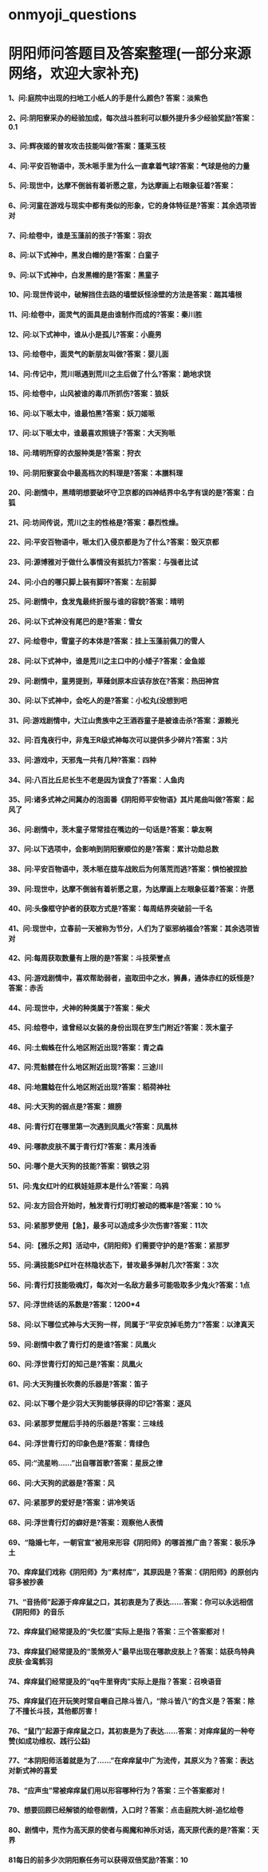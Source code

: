 # onmyoji_questions
# 阴阳师问答题目及答案整理(一部分来源网络，欢迎大家补充)

#### 1、问:庭院中出现的扫地工小纸人的手是什么颜色?  答案：淡紫色

#### 2、问:阴阳寮采办的经验加成，每次战斗胜利可以额外提升多少经验奖励?答案：0.1

#### 3、问:辉夜姬的普攻攻击技能叫做?答案：蓬莱玉枝

#### 4、问:平安百物语中，茨木哌手里为什么一直拿着气球?答案：气球是他的力量

#### 5、问:现世中，达摩不倒翁有着祈愿之意，为达摩画上右眼象征着?答案：

#### 6、问:河童在游戏与现实中都有类似的形象，它的身体特征是?答案：其余选项皆对

#### 7、问:绘卷中，谁是玉藻前的孩子?答案：羽衣

#### 8、问:以下式神中，黑发白帽的是?答案：白童子

#### 9、问:以下式神中，白发黑帽的是?答案：黑童子

#### 10、问:现世传说中，破解挡住去路的墙壁妖怪涂壁的方法是答案：踹其墙根

#### 11、问:绘卷中，面灵气的面具是由谁制作而成的?答案：秦川胜

#### 12、问:以下式神中，谁从小是孤儿?答案：小鹿男

#### 13、问:绘卷中，面灵气的新朋友叫做?答案：婴儿面

#### 14、问:传记中，荒川哌遇到荒川之主后做了什么?答案：跪地求饶

#### 15、问:绘卷中，山风被谁的毒爪所抓伤?答案：狼妖

#### 16、问:以下哌太中，谁最怕黑?答案：妖刀姬哌

#### 17、问:以下哌太中，谁最喜欢照镜子?答案：大天狗哌

#### 18、问:晴明所穿的衣服种类是?答案：狩衣

#### 19、问:阴阳寮宴会中最高档次的料理是?答案：本膳料理

#### 20、问:剧情中，黑晴明想要破坏守卫京都的四神结界中名字有误的是?答案：白狐

#### 21、问:坊间传说，荒川之主的性格是?答案：暴烈性燥。

#### 22、问:平安百物语中，哌太们入侵京都是为了什么?答案：毁灭京都

#### 23、问:源博雅对于做什么事情没有抵抗力?答案：与强者比试

#### 24、问:小白的哪只脚上装有脚环?答案：左前脚

#### 25、问:剧情中，食发鬼最终折服与谁的容貌?答案：晴明

#### 26、问:以下式神没有尾巴的是?答案：雪女

#### 27、问:绘卷中，雪童子的本体是?答案：挂上玉藻前佩刀的雪人

#### 28、问:以下式神中，谁是荒川之主口中的小矮子?答案：金鱼姬

#### 29、问:剧情中，童男提到，草薙剑原本应该存放在?答案：热田神宫

#### 30、问:以下式神中，会吃人的是?答案：小松丸(没想到吧

#### 31、问:游戏剧情中，大江山贵族中之王酒吞童子是被谁击杀?答案：源赖光

#### 32、问:百鬼夜行中，非鬼王R级式神每次可以提供多少碎片?答案：3片

#### 33、问:游戏中，天邪鬼一共有几种?答案：四种

#### 34、问:八百比丘尼长生不老是因为误食了?答案：人鱼肉

#### 35、问:诸多式神之间冀办的泡面番《阴阳师平安物语》其片尾曲叫做?答案：起风了

#### 36、问:剧情中，茨木童子常常挂在嘴边的一句话是?答案：挚友啊

#### 37、问:以下选项中，会影响到阴阳寮顺位的是?答案：累计功勋总数

#### 38、问:平安百物语中，茨木哌在胧车战败后为何落荒而逃?答案：惧怕被捏脸

#### 39、问:现世中，达摩不倒翁有着祈愿之意，为达摩画上左眼象征着?答案：许愿

#### 40、问:头像框守护者的获取方式是?答案：每周结界突破前一千名

#### 41、问:现世中，立春前一天被称为节分，人们为了驱邪纳福会?答案：其余选项皆对

#### 42、问:每周获取数量有上限的是?答案：斗技荣誉点

#### 43、问:游戏剧情中，喜欢帮助弱者，盗取田中之水，狮鼻，通体赤红的妖怪是?答案：赤舌

#### 44、问:现世中，犬神的种类属于?答案：柴犬

#### 45、问:绘卷中，谁曾经以女装的身份出现在罗生门附近?答案：茨木童子

#### 46、问:土蜘蛛在什么地区附近出现?答案：青之森

#### 47、问:荒骷髅在什么地区附近出现?答案：三途川

#### 48、问:地震鲶在什么地区附近出现?答案：稻荷神社

#### 48、问:大天狗的弱点是?答案：翅膀

#### 48、问:青行灯在哪里第一次遇到凤凰火?答案：凤凰林

#### 49、问:哪款皮肤不属于青行灯?答案：素月浅香

#### 50、问:哪个是大天狗的技能?答案：钢铁之羽

#### 51、问:鬼女红叶的红枫娃娃原本是什么?答案：乌鸦

#### 52、问:友方回合开始时，触发青行灯明灯被动的概率是?答案：10 %

#### 53、问:紧那罗使用【急】，最多可以造成多少次伤害?答案：11次

#### 54、问:【雅乐之邦】活动中，《阴阳师》们需要守护的是?答案：紧那罗

#### 55、问:满技能SP红叶在林隐状态下，普攻最多弹射几次?答案：3次

#### 56、问:青行灯技能吸魂灯，每次对一名敌方最多可能吸取多少鬼火?答案：1点

#### 57、问:浮世终话的系数是?答案：1200*4

#### 58、问:以下哪位式神与大天狗一样，同属于“平安京掉毛势力”?答案：以津真天

#### 59、问:剧情中救了青行灯的是谁?答案：凤凰火

#### 60、问:浮世青行灯的知己是?答案：凤凰火

#### 61、问:大天狗擅长吹奏的乐器是?答案：笛子

#### 62、问:以下哪个是少羽大天狗能够获得的印记?答案：逐风

#### 63、问:紧那罗觉醒后手持的乐器是?答案：三味线

#### 64、问:浮世青行灯的印象色是?答案：青绿色

#### 65、问:“流星哟……”出自哪首歌?答案：星辰之律

#### 66、问:大天狗的武器是?答案：风

#### 67、问:紧那罗的爱好是?答案：讲冷笑话

#### 68、问:浮世青行灯的癖好是?答案：观察他人表情

#### 69、“隐婚七年，一朝官宣”被用来形容《阴阳师》的哪首推广曲？答案：极乐净土

#### 70、痒痒鼠们戏称《阴阳师》为“素材库”，其原因是？答案：《阴阳师》的原创内容多被抄袭

#### 71、“音扬师”起源于痒痒鼠之口，其初衷是为了表达......答案：你可以永远相信《阴阳师》的音乐

#### 72、痒痒鼠们经常提及的“失忆蛋”实际上是指？答案：三个答案都对！

#### 73、痒痒鼠们经常提及的“羡煞旁人”最早出现在哪款皮肤上？答案：姑获鸟特典皮肤·金鸾鹤羽

#### 74、痒痒鼠们经常提及的“qq牛里脊肉”实际上是指？答案：召唤语音

#### 75、痒痒鼠们在开玩笑时常自嘲自己除斗皆八，“除斗皆八”的含义是？答案：除了不擅长斗技，其他都厉害！

#### 76、“鼠门”起源于痒痒鼠之口，其初衷是为了表达......答案：对痒痒鼠的一种夸赞(如成功维权、践行公益)

#### 77、“本阴阳师活着就是为了……”在痒痒鼠中广为流传，其原义为？答案：表达对新式神的喜爱

#### 78、“应声虫”常被痒痒鼠们用以形容哪种行为？答案：三个答案都对！

#### 79、想要回顾已经解锁的绘卷剧情，入口时？答案：点击庭院大树-追忆绘卷

#### 80、剧情中，荒作为高天原的使者与阁魔和神乐对话，高天原代表的是?答案：天界

#### 81每日的前多少次阴阳察任务可以获得双倍奖励?答案：10

